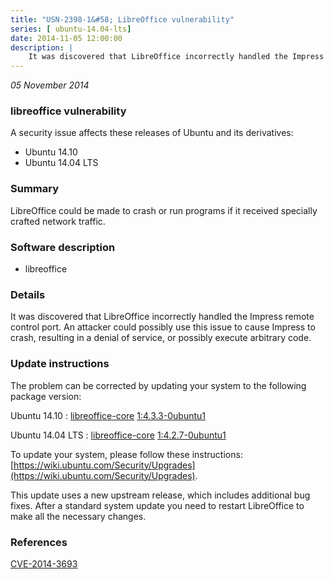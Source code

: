 ```yaml
---
title: "USN-2398-1&#58; LibreOffice vulnerability"
series: [ ubuntu-14.04-lts]
date: 2014-11-05 12:00:00
description: |
    It was discovered that LibreOffice incorrectly handled the Impress remote control port. An attacker could possibly use this issue to cause Impress to crash, resulting in a denial of service, or possibly execute arbitrary code. 
--- 
```

 
 

*05 November 2014*

### libreoffice vulnerability

A security issue affects these releases of Ubuntu and its derivatives:

* Ubuntu 14.10
* Ubuntu 14.04 LTS

### Summary

LibreOffice could be made to crash or run programs if it received specially crafted network traffic.

### Software description

* libreoffice 

### Details

It was discovered that LibreOffice incorrectly handled the Impress remote control port. An attacker could possibly use this issue to cause Impress to crash, resulting in a denial of service, or possibly execute arbitrary code. 

### Update instructions

The problem can be corrected by updating your system to the following package version:

Ubuntu 14.10
 : [libreoffice-core](https://launchpad.net/ubuntu/+source/libreoffice) <span> [1:4.3.3-0ubuntu1](https://launchpad.net/ubuntu/+source/libreoffice/1:4.3.3-0ubuntu1) </span> 

Ubuntu 14.04 LTS
 : [libreoffice-core](https://launchpad.net/ubuntu/+source/libreoffice) <span> [1:4.2.7-0ubuntu1](https://launchpad.net/ubuntu/+source/libreoffice/1:4.2.7-0ubuntu1) </span> 

To update your system, please follow these instructions: [https://wiki.ubuntu.com/Security/Upgrades](https://wiki.ubuntu.com/Security/Upgrades).

This update uses a new upstream release, which includes additional bug fixes. After a standard system update you need to restart LibreOffice to make all the necessary changes. 

### References

 
 [CVE-2014-3693](http://people.ubuntu.com/~ubuntu-security/cve/CVE-2014-3693)
 

